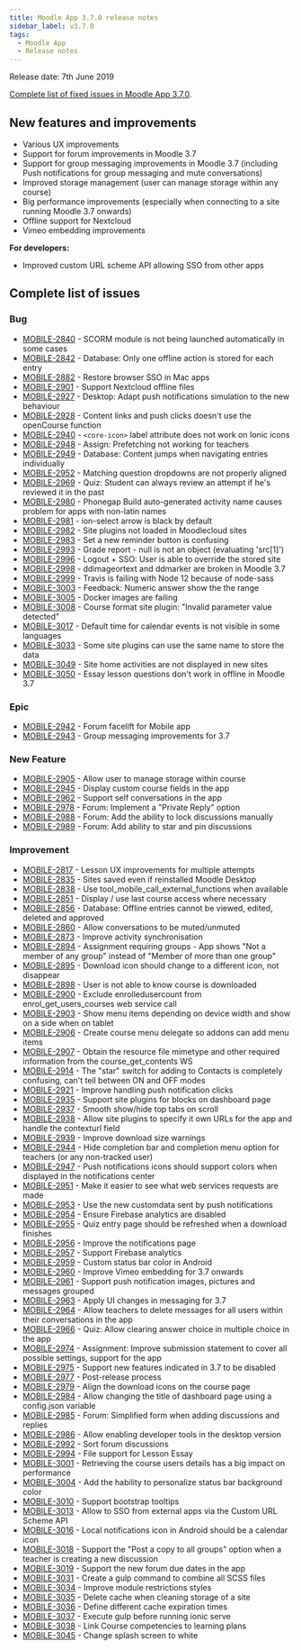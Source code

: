 ```yaml
---
title: Moodle App 3.7.0 release notes
sidebar_label: v3.7.0
tags:
  - Moodle App
  - Release notes
---
```


Release date: 7th June 2019

[Complete list of fixed issues in Moodle App 3.7.0](https://tracker.moodle.org/jira/secure/ReleaseNote.jspa?projectId=10070&version=16681).

## New features and improvements

- Various UX improvements
- Support for forum improvements in Moodle 3.7
- Support for group messaging improvements in Moodle 3.7 (including Push notifications for group messaging and mute conversations)
- Improved storage management (user can manage storage within any course)
- Big performance improvements (especially when connecting to a site running Moodle 3.7 onwards)
- Offline support for Nextcloud
- Vimeo embedding improvements

**For developers:**

- Improved custom URL scheme API allowing SSO from other apps

## Complete list of issues

### Bug

- [MOBILE-2840](https://tracker.moodle.org/browse/MOBILE-2840) - SCORM module is not being launched automatically in some cases
- [MOBILE-2842](https://tracker.moodle.org/browse/MOBILE-2842) - Database: Only one offline action is stored for each entry
- [MOBILE-2882](https://tracker.moodle.org/browse/MOBILE-2882) - Restore browser SSO in Mac apps
- [MOBILE-2901](https://tracker.moodle.org/browse/MOBILE-2901) - Support Nextcloud offline files
- [MOBILE-2927](https://tracker.moodle.org/browse/MOBILE-2927) - Desktop: Adapt push notifications simulation to the new behaviour
- [MOBILE-2928](https://tracker.moodle.org/browse/MOBILE-2928) - Content links and push clicks doesn't use the openCourse function
- [MOBILE-2940](https://tracker.moodle.org/browse/MOBILE-2940) - `<core-icon>` label attribute does not work on Ionic icons
- [MOBILE-2948](https://tracker.moodle.org/browse/MOBILE-2948) - Assign: Prefetching not working for teachers
- [MOBILE-2949](https://tracker.moodle.org/browse/MOBILE-2949) - Database: Content jumps when navigating entries individually
- [MOBILE-2952](https://tracker.moodle.org/browse/MOBILE-2952) - Matching question dropdowns are not properly aligned
- [MOBILE-2969](https://tracker.moodle.org/browse/MOBILE-2969) - Quiz: Student can always review an attempt if he's reviewed it in the past
- [MOBILE-2980](https://tracker.moodle.org/browse/MOBILE-2980) - Phonegap Build auto-generated activity name causes problem for apps with non-latin names
- [MOBILE-2981](https://tracker.moodle.org/browse/MOBILE-2981) - ion-select arrow is black by default
- [MOBILE-2982](https://tracker.moodle.org/browse/MOBILE-2982) - Site plugins not loaded in Moodlecloud sites
- [MOBILE-2983](https://tracker.moodle.org/browse/MOBILE-2983) - Set a new reminder button is confusing
- [MOBILE-2993](https://tracker.moodle.org/browse/MOBILE-2993) - Grade report - null is not an object (evaluating 'src[1]')
- [MOBILE-2996](https://tracker.moodle.org/browse/MOBILE-2996) - Logout + SSO: User is able to override the stored site
- [MOBILE-2998](https://tracker.moodle.org/browse/MOBILE-2998) - ddimageortext and ddmarker are broken in Moodle 3.7
- [MOBILE-2999](https://tracker.moodle.org/browse/MOBILE-2999) - Travis is failing with Node 12 because of node-sass
- [MOBILE-3003](https://tracker.moodle.org/browse/MOBILE-3003) - Feedback: Numeric answer show the the range
- [MOBILE-3005](https://tracker.moodle.org/browse/MOBILE-3005) - Docker images are failing
- [MOBILE-3008](https://tracker.moodle.org/browse/MOBILE-3008) - Course format site plugin: "Invalid parameter value detected"
- [MOBILE-3017](https://tracker.moodle.org/browse/MOBILE-3017) - Default time for calendar events is not visible in some languages
- [MOBILE-3033](https://tracker.moodle.org/browse/MOBILE-3033) - Some site plugins can use the same name to store the data
- [MOBILE-3049](https://tracker.moodle.org/browse/MOBILE-3049) - Site home activities are not displayed in new sites
- [MOBILE-3050](https://tracker.moodle.org/browse/MOBILE-3050) - Essay lesson questions don't work in offline in Moodle 3.7

### Epic

- [MOBILE-2942](https://tracker.moodle.org/browse/MOBILE-2942) - Forum facelift for Mobile app
- [MOBILE-2943](https://tracker.moodle.org/browse/MOBILE-2943) - Group messaging improvements for 3.7

### New Feature

- [MOBILE-2905](https://tracker.moodle.org/browse/MOBILE-2905) - Allow user to manage storage within course
- [MOBILE-2945](https://tracker.moodle.org/browse/MOBILE-2945) - Display custom course fields in the app
- [MOBILE-2962](https://tracker.moodle.org/browse/MOBILE-2962) - Support self conversations in the app
- [MOBILE-2978](https://tracker.moodle.org/browse/MOBILE-2978) - Forum: Implement a "Private Reply" option
- [MOBILE-2988](https://tracker.moodle.org/browse/MOBILE-2988) - Forum: Add the ability to lock discussions manually
- [MOBILE-2989](https://tracker.moodle.org/browse/MOBILE-2989) - Forum: Add ability to star and pin discussions

### Improvement

<!-- cspell:disable -->

- [MOBILE-2817](https://tracker.moodle.org/browse/MOBILE-2817) - Lesson UX improvements for multiple attempts
- [MOBILE-2835](https://tracker.moodle.org/browse/MOBILE-2835) - Sites saved even if reinstalled Moodle Desktop
- [MOBILE-2838](https://tracker.moodle.org/browse/MOBILE-2838) - Use tool_mobile_call_external_functions when available
- [MOBILE-2851](https://tracker.moodle.org/browse/MOBILE-2851) - Display / use last course access where necessary
- [MOBILE-2856](https://tracker.moodle.org/browse/MOBILE-2856) - Database: Offline entries cannot be viewed, edited, deleted and approved
- [MOBILE-2860](https://tracker.moodle.org/browse/MOBILE-2860) - Allow conversations to be muted/unmuted
- [MOBILE-2873](https://tracker.moodle.org/browse/MOBILE-2873) - Improve activity synchronisation
- [MOBILE-2894](https://tracker.moodle.org/browse/MOBILE-2894) - Assignment requiring groups - App shows "Not a member of any group" instead of "Member of more than one group"
- [MOBILE-2895](https://tracker.moodle.org/browse/MOBILE-2895) - Download icon should change to a different icon, not disappear
- [MOBILE-2898](https://tracker.moodle.org/browse/MOBILE-2898) - User is not able to know course is downloaded
- [MOBILE-2900](https://tracker.moodle.org/browse/MOBILE-2900) - Exclude enrolledusercount from enrol_get_users_courses web service call
- [MOBILE-2903](https://tracker.moodle.org/browse/MOBILE-2903) - Show menu items depending on device width and show on a side when on tablet
- [MOBILE-2906](https://tracker.moodle.org/browse/MOBILE-2906) - Create course menu delegate so addons can add menu items
- [MOBILE-2907](https://tracker.moodle.org/browse/MOBILE-2907) - Obtain the resource file mimetype and other required information from the course_get_contents WS
- [MOBILE-2914](https://tracker.moodle.org/browse/MOBILE-2914) - The "star" switch for adding to Contacts is completely confusing, can't tell between ON and OFF modes
- [MOBILE-2921](https://tracker.moodle.org/browse/MOBILE-2921) - Improve handling push notification clicks
- [MOBILE-2935](https://tracker.moodle.org/browse/MOBILE-2935) - Support site plugins for blocks on dashboard page
- [MOBILE-2937](https://tracker.moodle.org/browse/MOBILE-2937) - Smooth show/hide top tabs on scroll
- [MOBILE-2938](https://tracker.moodle.org/browse/MOBILE-2938) - Allow site plugins to specify it own URLs for the app and handle the contexturl field
- [MOBILE-2939](https://tracker.moodle.org/browse/MOBILE-2939) - Improve download size warnings
- [MOBILE-2944](https://tracker.moodle.org/browse/MOBILE-2944) - Hide completion bar and completion menu option for teachers (or any non-tracked user)
- [MOBILE-2947](https://tracker.moodle.org/browse/MOBILE-2947) - Push notifications icons should support colors when displayed in the notifications center
- [MOBILE-2951](https://tracker.moodle.org/browse/MOBILE-2951) - Make it easier to see what web services requests are made
- [MOBILE-2953](https://tracker.moodle.org/browse/MOBILE-2953) - Use the new customdata sent by push notifications
- [MOBILE-2954](https://tracker.moodle.org/browse/MOBILE-2954) - Ensure Firebase analytics are disabled
- [MOBILE-2955](https://tracker.moodle.org/browse/MOBILE-2955) - Quiz entry page should be refreshed when a download finishes
- [MOBILE-2956](https://tracker.moodle.org/browse/MOBILE-2956) - Improve the notifications page
- [MOBILE-2957](https://tracker.moodle.org/browse/MOBILE-2957) - Support Firebase analytics
- [MOBILE-2959](https://tracker.moodle.org/browse/MOBILE-2959) - Custom status bar color in Android
- [MOBILE-2960](https://tracker.moodle.org/browse/MOBILE-2960) - Improve Vimeo embedding for 3.7 onwards
- [MOBILE-2961](https://tracker.moodle.org/browse/MOBILE-2961) - Support push notification images, pictures and messages grouped
- [MOBILE-2963](https://tracker.moodle.org/browse/MOBILE-2963) - Apply UI changes in messaging for 3.7
- [MOBILE-2964](https://tracker.moodle.org/browse/MOBILE-2964) - Allow teachers to delete messages for all users within their conversations in the app
- [MOBILE-2966](https://tracker.moodle.org/browse/MOBILE-2966) - Quiz: Allow clearing answer choice in multiple choice in the app
- [MOBILE-2974](https://tracker.moodle.org/browse/MOBILE-2974) - Assignment: Improve submission statement to cover all possible settings, support for the app
- [MOBILE-2975](https://tracker.moodle.org/browse/MOBILE-2975) - Support new features indicated in 3.7 to be disabled
- [MOBILE-2977](https://tracker.moodle.org/browse/MOBILE-2977) - Post-release process
- [MOBILE-2979](https://tracker.moodle.org/browse/MOBILE-2979) - Align the download icons on the course page
- [MOBILE-2984](https://tracker.moodle.org/browse/MOBILE-2984) - Allow changing the title of dashboard page using a config.json variable
- [MOBILE-2985](https://tracker.moodle.org/browse/MOBILE-2985) - Forum: Simplified form when adding discussions and replies
- [MOBILE-2986](https://tracker.moodle.org/browse/MOBILE-2986) - Allow enabling developer tools in the desktop version
- [MOBILE-2992](https://tracker.moodle.org/browse/MOBILE-2992) - Sort forum discussions
- [MOBILE-2994](https://tracker.moodle.org/browse/MOBILE-2994) - File support for Lesson Essay
- [MOBILE-3001](https://tracker.moodle.org/browse/MOBILE-3001) - Retrieving the course users details has a big impact on performance
- [MOBILE-3004](https://tracker.moodle.org/browse/MOBILE-3004) - Add the hability to personalize status bar background color
- [MOBILE-3010](https://tracker.moodle.org/browse/MOBILE-3010) - Support bootstrap tooltips
- [MOBILE-3013](https://tracker.moodle.org/browse/MOBILE-3013) - Allow to SSO from external apps via the Custom URL Scheme API
- [MOBILE-3016](https://tracker.moodle.org/browse/MOBILE-3016) - Local notifications icon in Android should be a calendar icon
- [MOBILE-3018](https://tracker.moodle.org/browse/MOBILE-3018) - Support the "Post a copy to all groups" option when a teacher is creating a new discussion
- [MOBILE-3019](https://tracker.moodle.org/browse/MOBILE-3019) - Support the new forum due dates in the app
- [MOBILE-3031](https://tracker.moodle.org/browse/MOBILE-3031) - Create a gulp command to combine all SCSS files
- [MOBILE-3034](https://tracker.moodle.org/browse/MOBILE-3034) - Improve module restrictions styles
- [MOBILE-3035](https://tracker.moodle.org/browse/MOBILE-3035) - Delete cache when cleaning storage of a site
- [MOBILE-3036](https://tracker.moodle.org/browse/MOBILE-3036) - Define different cache expiration times
- [MOBILE-3037](https://tracker.moodle.org/browse/MOBILE-3037) - Execute gulp before running ionic serve
- [MOBILE-3038](https://tracker.moodle.org/browse/MOBILE-3038) - Link Course competencies to learning plans
- [MOBILE-3045](https://tracker.moodle.org/browse/MOBILE-3045) - Change splash screen to white

<!-- cspell:enable -->
